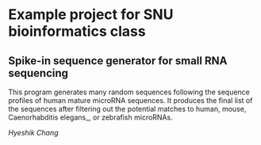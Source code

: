 # Example project for SNU bioinformatics class

## Spike-in sequence generator for small RNA sequencing

This program generates many random sequences following the
sequence profiles of human mature microRNA sequences.
It produces the final list of the sequences after filtering
out the potential matches to human, mouse, Caenorhabditis elegans_, or
zebrafish microRNAs.

_Hyeshik Chang_

